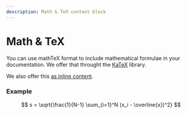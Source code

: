 ```yaml
---
description: Math & TeX content block
---
```


# Math & TeX

You can use mathTeX format to include mathematical formulae in your documentation. We offer that throught the [KaTeX](https://katex.org/docs/supported.html) library.

We also offer this [as inline content](../inline/math-and-tex.md).

### Example

$$
s = \sqrt{\frac{1}{N-1} \sum_{i=1}^N (x_i - \overline{x})^2}
$$

